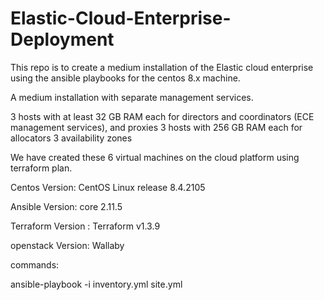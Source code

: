 # Elastic-Cloud-Enterprise-Deployment
This repo is to create a medium installation of the Elastic cloud enterprise using the ansible playbooks for the centos 8.x machine.

A medium installation with separate management services. 

3 hosts with at least 32 GB RAM each for directors and coordinators (ECE management services), and proxies
3 hosts with 256 GB RAM each for allocators
3 availability zones


We have created these 6 virtual machines on the cloud platform using terraform plan. 

Centos Version: CentOS Linux release 8.4.2105

Ansible Version: core 2.11.5

Terraform Version : Terraform v1.3.9

openstack Version: Wallaby



commands:

ansible-playbook -i inventory.yml site.yml
